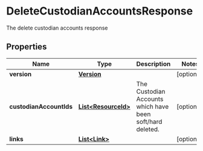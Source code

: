 

# DeleteCustodianAccountsResponse

The delete custodian accounts response

## Properties

| Name | Type | Description | Notes |
|------------ | ------------- | ------------- | -------------|
|**version** | [**Version**](Version.md) |  |  [optional] |
|**custodianAccountIds** | [**List&lt;ResourceId&gt;**](ResourceId.md) | The Custodian Accounts which have been soft/hard deleted. |  [optional] |
|**links** | [**List&lt;Link&gt;**](Link.md) |  |  [optional] |



